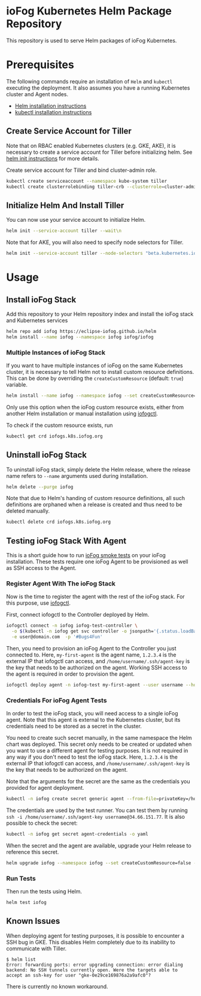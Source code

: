 # ioFog Kubernetes Helm Package Repository

This repository is used to serve Helm packages of ioFog Kubernetes.


# Prerequisites

The following commands require an installation of `Helm` and `kubectl` executing the deployment. It also assumes you have a running Kubernetes cluster and Agent nodes.

* [Helm installation instructions](https://helm.sh/docs/using_helm/#installing-helm)
* [kubectl installation instructions](https://kubernetes.io/docs/tasks/tools/install-kubectl/)


## Create Service Account for Tiller

Note that on RBAC enabled Kubernetes clusters (e.g. GKE, AKE), it is necessary to create a service account for Tiller before initializing helm. See [helm init instructions](https://helm.sh/docs/using_helm/#tiller-and-role-based-access-control) for more details.

Create service account for Tiller and bind cluster-admin role.

```bash
kubectl create serviceaccount --namespace kube-system tiller
kubectl create clusterrolebinding tiller-crb --clusterrole=cluster-admin --serviceaccount=kube-system:tiller\n
```

## Initialize Helm And Install Tiller

You can now use your service account to initialize Helm.

```bash
helm init --service-account tiller --wait\n
```

Note that for AKE, you will also need to specify node selectors for Tiller.

```bash
helm init --service-account tiller --node-selectors "beta.kubernetes.io/os"="linux"
```

# Usage

## Install ioFog Stack

Add this repository to your Helm repository index and install the ioFog stack and Kubernetes services

```bash
helm repo add iofog https://eclipse-iofog.github.io/helm
helm install --name iofog --namespace iofog iofog/iofog
```

### Multiple Instances of ioFog Stack

If you want to have multiple instances of ioFog on the same Kubernetes cluster, it is necessary to tell Helm not to install custom resource definitions. This can be done by overriding the `createCustomResource` (default: `true`) variable.

```bash
helm install --name iofog --namespace iofog --set createCustomResource=false iofog/iofog
```
 
Only use this option when the ioFog custom resource exists, either from another Helm installation or manual installation using [iofogctl](https://github.com/eclipse-iofog/iofogctl).

To check if the custom resource exists, run
```bash
kubectl get crd iofogs.k8s.iofog.org
```

## Uninstall ioFog Stack

To uninstall ioFog stack, simply delete the Helm release, where the release name refers to `--name` arguments used during installation. 

```bash
helm delete --purge iofog
```

Note that due to Helm's handing of custom resource definitions, all such definitions are orphaned when a release is created and thus need to be deleted manually.

```bash
kubectl delete crd iofogs.k8s.iofog.org 
```


## Testing ioFog Stack With Agent

This is a short guide how to run [ioFog smoke tests](https://github.com/eclipse-iofog/test-runner) on your ioFog installation. These tests require one ioFog Agent to be provisioned as well as SSH access to the Agent. 

### Register Agent With The ioFog Stack

Now is the time to register the agent with the rest of the ioFog stack. For this purpose, use [iofogctl](https://github.com/eclipse-iofog/iofogctl).

First, connect iofogctl to the Controller deployed by Helm. 

```bash
iofogctl connect -n iofog iofog-test-controller \
  -o $(kubectl -n iofog get svc controller -o jsonpath='{.status.loadBalancer.ingress[0].ip}:{.spec.ports[0].port}') \
  -e user@domain.com  -p '#Bugs4Fun' 
```

Then, you need to provision an ioFog Agent to the Controller you just connected to. Here, `my-first-agent` is the agent name, `1.2.3.4` is the external IP that iofogctl can access, and `/home/username/.ssh/agent-key` is the key that needs to be authorized on the agent. Working SSH access to the agent is required in order to provision the agent.

```bash
iofogctl deploy agent -n iofog-test my-first-agent --user username --host 1.2.3.4 --key-file /home/username/.ssh/agent-key
```

### Credentials For ioFog Agent Tests

In order to test the ioFog stack, you will need access to a single ioFog agent. Note that this agent is external to the Kubernetes cluster, but its credentials need to be stored as a secret in the cluster.

You need to create such secret manually, in the same namespace the Helm chart was deployed. This secret only needs to be created or updated when you want to use a different agent for testing purposes. It is not required in any way if you don't need to test the ioFog stack. Here, `1.2.3.4` is the external IP that iofogctl can access, and `/home/username/.ssh/agent-key` is the key that needs to be authorized on the agent.

Note that the arguments for the secret are the same as the credentials you provided for agent deployment.

```bash
kubectl -n iofog create secret generic agent --from-file=privateKey=/home/username/.ssh/agent-key --from-literal=URI=username@1.2.3.4
```

The credentials are used by the test runner. You can test them by running `ssh -i /home/username/.ssh/agent-key username@34.66.151.77`. It is also possible to check the secret:

```bash
kubectl -n iofog get secret agent-credentials -o yaml
```

When the secret and the agent are available, upgrade your Helm release to reference this secret.

```bash
helm upgrade iofog --namespace iofog --set createCustomResource=false --set test.credentials=agent-credentials iofog/iofog
```

### Run Tests

Then run the tests using Helm.

```bash
helm test iofog
```

## Known Issues

When deploying agent for testing purposes, it is possible to encounter a SSH bug in GKE. This disables Helm completely due to its inability to communicate with Tiller.

```console
$ helm list
Error: forwarding ports: error upgrading connection: error dialing backend: No SSH tunnels currently open. Were the targets able to accept an ssh-key for user "gke-0e29ce169876a2a9afc0"?
```

There is currently no known workaround.
